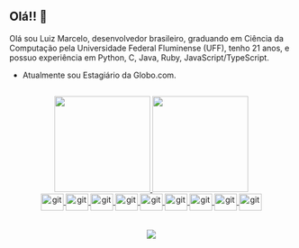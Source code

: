 ## Olá!! 👋

 
Olá sou Luiz Marcelo, desenvolvedor brasileiro, graduando em Ciência da Computação pela Universidade Federal Fluminense (UFF), tenho 21 anos, e possuo experiência em Python, C, Java, Ruby, JavaScript/TypeScript. 

- Atualmente sou Estagiário da Globo.com.

 ##
<!--  https://devicon.dev/ -->
  <div align="center">
   <a href="https://github.com/Luiz-Torre">
   <img height="170em" src="https://github-readme-stats.vercel.app/api?username=Luiz-Torre&show_icons=true&theme=dark&include_all_commits=true&count_private=true"/>
   <img height="170em" src="https://github-readme-stats.vercel.app/api/top-langs/?username=Luiz-Torre&layout=compact&langs_count=7&theme=dark"/>
  </div>
 <div align="center">
   <img align="center" alt="git" height="30" width="40" src="https://cdn.jsdelivr.net/gh/devicons/devicon/icons/python/python-original.svg"/> 
   <img align="center" alt="git" height="30" width="40" src="https://cdn.jsdelivr.net/gh/devicons/devicon/icons/java/java-original.svg"/> 
   <img align="center" alt="git" height="30" width="40" src="https://cdn.jsdelivr.net/gh/devicons/devicon/icons/c/c-plain.svg"/> 
   <img align="center" alt="git" height="30" width="40" src="https://cdn.jsdelivr.net/gh/devicons/devicon/icons/typescript/typescript-original.svg"/>
   <img align="center" alt="git" height="30" width="40" src="https://cdn.jsdelivr.net/gh/devicons/devicon/icons/javascript/javascript-original.svg"/>
   <img align="center" alt="git" height="30" width="40" src="https://cdn.jsdelivr.net/gh/devicons/devicon/icons/git/git-original.svg"/> 
   <img align="center" alt="git" height="30" width="40" src="https://cdn.jsdelivr.net/gh/devicons/devicon/icons/jupyter/jupyter-original-wordmark.svg"/> 
   <img align="center" alt="git" height="30" width="40" src="https://cdn.jsdelivr.net/gh/devicons/devicon/icons/rails/rails-plain.svg"/> 
   <img align="center" alt="git" height="30" width="40" src="https://cdn.jsdelivr.net/gh/devicons/devicon/icons/ruby/ruby-plain.svg"/> 
 </div>
 <br>
 </br>
  <div align="center"> 
  <a href="https://www.linkedin.com/in/luiz-torre/" target="_blank"><img src="https://img.shields.io/badge/-LinkedIn-%230077B5?style=for-the-badge&logo=linkedin&logoColor=white" target="_blank"></a>
</div>

 ##
